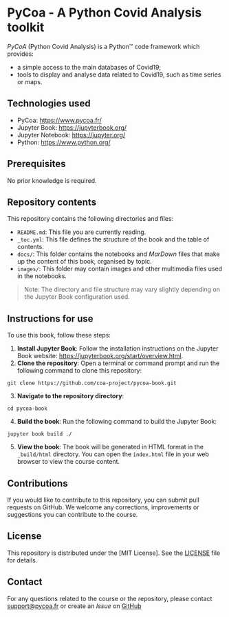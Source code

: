 # PyCoa - A Python Covid Analysis toolkit

*PyCoA* (Python Covid Analysis) is a Python™ code framework which provides:

- a simple access to the main databases of Covid19;
- tools to display and analyse data related to Covid19, such as time series or maps.

## Technologies used

- PyCoa: https://www.pycoa.fr/ 
- Jupyter Book: https://jupyterbook.org/
- Jupyter Notebook: https://jupyter.org/
- Python: https://www.python.org/


## Prerequisites

No prior knowledge is required. 

## Repository contents

This repository contains the following directories and files:

- `README.md`: This file you are currently reading.
- `_toc.yml`: This file defines the structure of the book and the table of contents.
- `docs/`: This folder contains the notebooks and *MarDown* files that make up the content of this book, organised by topic.
- `images/`: This folder may contain images and other multimedia files used in the notebooks.

> Note: The directory and file structure may vary slightly depending on the Jupyter Book configuration used.

## Instructions for use

To use this book, follow these steps:

1. **Install Jupyter Book**: Follow the installation instructions on the Jupyter Book website: https://jupyterbook.org/start/overview.html.
2. **Clone the repository**: Open a terminal or command prompt and run the following command to clone this repository:

```
git clone https://github.com/coa-project/pycoa-book.git
```
3. **Navigate to the repository directory**:

```
cd pycoa-book
```
4. **Build the book**: Run the following command to build the Jupyter Book:

```
jupyter book build ./
```

5. **View the book**: The book will be generated in HTML format in the `_build/html` directory. You can open the `index.html` file in your web browser to view the course content.

## Contributions

If you would like to contribute to this repository, you can submit pull requests on GitHub. We welcome any corrections, improvements or suggestions you can contribute to the course.

## License

This repository is distributed under the [MIT License]. See the [LICENSE](LICENSE) file for details.

## Contact

For any questions related to the course or the repository, please contact [support@pycoa.fr](mailto:support@pycoa.fr) or create an *Issue* on [GitHub](https://github.com/coa-project/pycoa-book)

